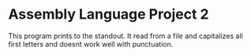 # Assembly Language Project 2

This program prints to the standout. It read from a file and capitalizes all first letters and doesnt work well with punctuation.
